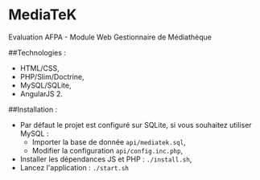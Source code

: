 MediaTeK
========

Evaluation AFPA - Module Web Gestionnaire de Médiathèque

##Technologies :

* HTML/CSS,
* PHP/Slim/Doctrine,
* MySQL/SQLite,
* AngularJS 2.

##Installation :

* Par défaut le projet est configuré sur SQLite, si vous souhaitez utiliser MySQL :
    * Importer la base de donnée `api/mediatek.sql`,
    * Modifier la configuration `api/config.inc.php`,
* Installer les dépendances JS et PHP : `./install.sh`,
* Lancez l'application : `./start.sh`

